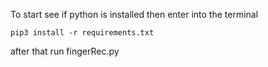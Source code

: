 To start see if python is installed
then enter into the terminal
```
pip3 install -r requirements.txt
```

after that run fingerRec.py